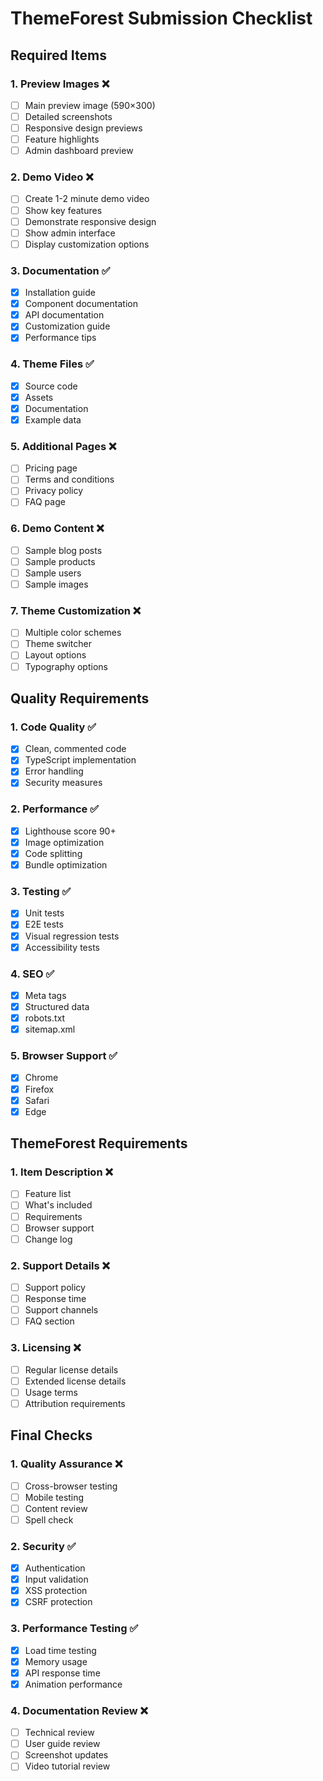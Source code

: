 # ThemeForest Submission Checklist

## Required Items

### 1. Preview Images ❌
- [ ] Main preview image (590×300)
- [ ] Detailed screenshots
- [ ] Responsive design previews
- [ ] Feature highlights
- [ ] Admin dashboard preview

### 2. Demo Video ❌
- [ ] Create 1-2 minute demo video
- [ ] Show key features
- [ ] Demonstrate responsive design
- [ ] Show admin interface
- [ ] Display customization options

### 3. Documentation ✅
- [x] Installation guide
- [x] Component documentation
- [x] API documentation
- [x] Customization guide
- [x] Performance tips

### 4. Theme Files ✅
- [x] Source code
- [x] Assets
- [x] Documentation
- [x] Example data

### 5. Additional Pages ❌
- [ ] Pricing page
- [ ] Terms and conditions
- [ ] Privacy policy
- [ ] FAQ page

### 6. Demo Content ❌
- [ ] Sample blog posts
- [ ] Sample products
- [ ] Sample users
- [ ] Sample images

### 7. Theme Customization ❌
- [ ] Multiple color schemes
- [ ] Theme switcher
- [ ] Layout options
- [ ] Typography options

## Quality Requirements

### 1. Code Quality ✅
- [x] Clean, commented code
- [x] TypeScript implementation
- [x] Error handling
- [x] Security measures

### 2. Performance ✅
- [x] Lighthouse score 90+
- [x] Image optimization
- [x] Code splitting
- [x] Bundle optimization

### 3. Testing ✅
- [x] Unit tests
- [x] E2E tests
- [x] Visual regression tests
- [x] Accessibility tests

### 4. SEO ✅
- [x] Meta tags
- [x] Structured data
- [x] robots.txt
- [x] sitemap.xml

### 5. Browser Support ✅
- [x] Chrome
- [x] Firefox
- [x] Safari
- [x] Edge

## ThemeForest Requirements

### 1. Item Description ❌
- [ ] Feature list
- [ ] What's included
- [ ] Requirements
- [ ] Browser support
- [ ] Change log

### 2. Support Details ❌
- [ ] Support policy
- [ ] Response time
- [ ] Support channels
- [ ] FAQ section

### 3. Licensing ❌
- [ ] Regular license details
- [ ] Extended license details
- [ ] Usage terms
- [ ] Attribution requirements

## Final Checks

### 1. Quality Assurance ❌
- [ ] Cross-browser testing
- [ ] Mobile testing
- [ ] Content review
- [ ] Spell check

### 2. Security ✅
- [x] Authentication
- [x] Input validation
- [x] XSS protection
- [x] CSRF protection

### 3. Performance Testing ✅
- [x] Load time testing
- [x] Memory usage
- [x] API response time
- [x] Animation performance

### 4. Documentation Review ❌
- [ ] Technical review
- [ ] User guide review
- [ ] Screenshot updates
- [ ] Video tutorial review

